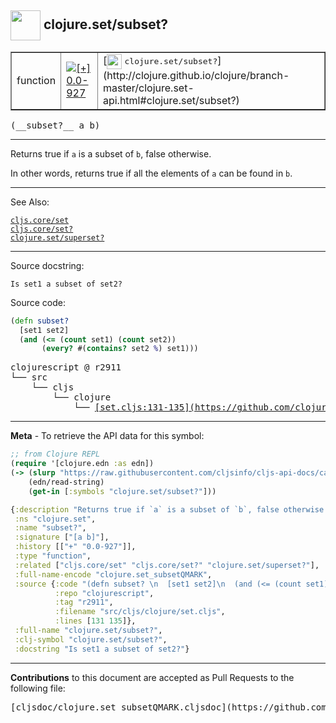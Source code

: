 ## <img width="48px" valign="middle" src="http://i.imgur.com/Hi20huC.png"> clojure.set/subset?

 <table border="1">
<tr>

<td>function</td>
<td><a href="https://github.com/cljsinfo/cljs-api-docs/tree/0.0-927"><img valign="middle" alt="[+] 0.0-927" src="https://img.shields.io/badge/+-0.0--927-lightgrey.svg"></a> </td>
<td>
[<img height="24px" valign="middle" src="http://i.imgur.com/1GjPKvB.png"> <samp>clojure.set/subset?</samp>](http://clojure.github.io/clojure/branch-master/clojure.set-api.html#clojure.set/subset?)
</td>
</tr>
</table>

 <samp>
(__subset?__ a b)<br>
</samp>

---

Returns true if `a` is a subset of `b`, false otherwise.

In other words, returns true if all the elements of `a` can be found in `b`.

---


See Also:

[`cljs.core/set`](cljs.core_set.md)<br>
[`cljs.core/set?`](cljs.core_setQMARK.md)<br>
[`clojure.set/superset?`](clojure.set_supersetQMARK.md)<br>

---

Source docstring:

```
Is set1 a subset of set2?
```

Source code:

```clj
(defn subset? 
  [set1 set2]
  (and (<= (count set1) (count set2))
       (every? #(contains? set2 %) set1)))
```

 <pre>
clojurescript @ r2911
└── src
    └── cljs
        └── clojure
            └── <ins>[set.cljs:131-135](https://github.com/clojure/clojurescript/blob/r2911/src/cljs/clojure/set.cljs#L131-L135)</ins>
</pre>


---

__Meta__ - To retrieve the API data for this symbol:

```clj
;; from Clojure REPL
(require '[clojure.edn :as edn])
(-> (slurp "https://raw.githubusercontent.com/cljsinfo/cljs-api-docs/catalog/cljs-api.edn")
    (edn/read-string)
    (get-in [:symbols "clojure.set/subset?"]))
```

```clj
{:description "Returns true if `a` is a subset of `b`, false otherwise.\n\nIn other words, returns true if all the elements of `a` can be found in `b`.",
 :ns "clojure.set",
 :name "subset?",
 :signature ["[a b]"],
 :history [["+" "0.0-927"]],
 :type "function",
 :related ["cljs.core/set" "cljs.core/set?" "clojure.set/superset?"],
 :full-name-encode "clojure.set_subsetQMARK",
 :source {:code "(defn subset? \n  [set1 set2]\n  (and (<= (count set1) (count set2))\n       (every? #(contains? set2 %) set1)))",
          :repo "clojurescript",
          :tag "r2911",
          :filename "src/cljs/clojure/set.cljs",
          :lines [131 135]},
 :full-name "clojure.set/subset?",
 :clj-symbol "clojure.set/subset?",
 :docstring "Is set1 a subset of set2?"}

```

---

__Contributions__ to this document are accepted as Pull Requests to the following file:

 <pre>
[cljsdoc/clojure.set_subsetQMARK.cljsdoc](https://github.com/cljsinfo/cljs-api-docs/blob/master/cljsdoc/clojure.set_subsetQMARK.cljsdoc)
</pre>

